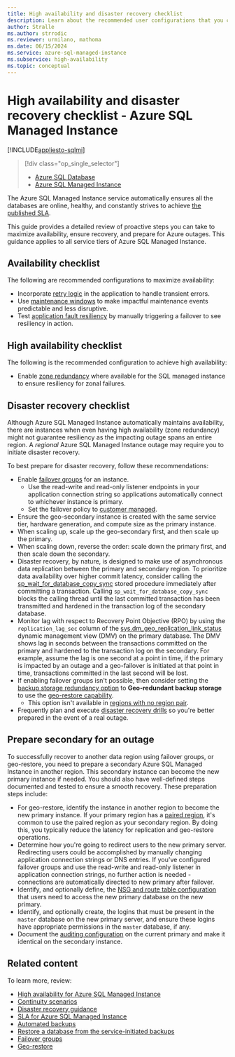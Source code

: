 ```yaml
---
title: High availability and disaster recovery checklist
description: Learn about the recommended user configurations that you can implement to maximize availability and ensure recovery for Azure SQL Managed Instance.
author: Stralle
ms.author: strrodic
ms.reviewer: urmilano, mathoma
ms.date: 06/15/2024
ms.service: azure-sql-managed-instance
ms.subservice: high-availability
ms.topic: conceptual
---
```

# High availability and disaster recovery checklist - Azure SQL Managed Instance
[!INCLUDE[appliesto-sqlmi](../includes/appliesto-sqlmi.md)]

> [!div class="op_single_selector"]
> * [Azure SQL Database](../database/high-availability-disaster-recovery-checklist.md?view=azuresql-db&preserve-view=true)
> * [Azure SQL Managed Instance](high-availability-disaster-recovery-checklist.md?view=azuresql-mi&preserve-view=true)

The Azure SQL Managed Instance service automatically ensures all the databases are online, healthy, and constantly strives to achieve [the published SLA](https://azure.microsoft.com/support/legal/sla/azure-sql-database/). 

This guide provides a detailed review of proactive steps you can take to maximize availability, ensure recovery, and prepare for Azure outages. This guidance applies to all service tiers of Azure SQL Managed Instance.

## Availability checklist

The following are recommended configurations to maximize availability:

* Incorporate [retry logic](../database/develop-overview.md#resiliency) in the application to handle transient errors.
* Use [maintenance windows](maintenance-window.md) to make impactful maintenance events predictable and less disruptive.
* Test [application fault resiliency](high-availability-sla-local-zone-redundancy.md#testing-application-fault-resiliency) by manually triggering a failover to see resiliency in action.


## High availability checklist

The following is the recommended configuration to achieve high availability:

* Enable [zone redundancy](instance-zone-redundancy-configure.md) where available for the SQL managed instance to ensure resiliency for zonal failures.

## Disaster recovery checklist

Although Azure SQL Managed Instance automatically maintains availability, there are instances when even having high availability (zone redundancy) might not guarantee resiliency as the impacting outage spans an entire region. A _regional_ Azure SQL Managed Instance outage may require you to initiate disaster recovery. 

To best prepare for disaster recovery, follow these recommendations:

* Enable [failover groups](failover-group-sql-mi.md) for an instance. 
    * Use the read-write and read-only listener endpoints in your application connection string so applications automatically connect to whichever instance is primary. 
    * Set the failover policy to [customer managed](failover-group-sql-mi.md#failover-policy).
* Ensure the geo-secondary instance is created with the same service tier, hardware generation, and compute size as the primary instance. 
* When scaling up, scale up the geo-secondary first, and then scale up the primary.
* When scaling down, reverse the order: scale down the primary first, and then scale down the secondary.
* Disaster recovery, by nature, is designed to make use of asynchronous data replication between the primary and secondary region. To prioritize data availability over higher commit latency, consider calling the [sp_wait_for_database_copy_sync](/sql/relational-databases/system-stored-procedures/sp-wait-for-database-copy-sync-transact-sql) stored procedure immediately after committing a transaction. Calling `sp_wait_for_database_copy_sync` blocks the calling thread until the last committed transaction has been transmitted and hardened in the transaction log of the secondary database.
* Monitor lag with respect to Recovery Point Objective (RPO) by using the `replication_lag_sec` column of the [sys.dm_geo_replication_link_status](/sql/relational-databases/system-dynamic-management-views/sys-dm-geo-replication-link-status-azure-sql-database?preserve-view=true&view=azuresqlmi-current) dynamic management view (DMV) on the primary database. The DMV shows lag in seconds between the transactions committed on the primary and hardened to the transaction log on the secondary. For example, assume the lag is one second at a point in time, if the primary is impacted by an outage and a geo-failover is initiated at that point in time, transactions committed in the last second will be lost.
* If enabling failover groups isn't possible, then consider setting the [backup storage redundancy option](automated-backups-change-settings.md?preserve-view=true&view=azuresqldb-current#configure-backup-storage-redundancy) to **Geo-redundant backup storage** to use the [geo-restore capability](recovery-using-backups.md#point-in-time-restore). 
    * This option isn't available in [regions with no region pair](/azure/reliability/cross-region-replication-azure#regions-with-availability-zones-and-no-region-pair). 
* Frequently plan and execute [disaster recovery drills](disaster-recovery-drills.md) so you're better prepared in the event of a real outage.

## Prepare secondary for an outage

To successfully recover to another data region using failover groups, or geo-restore, you need to prepare a secondary Azure SQL Managed Instance in another region. This secondary instance can become the new primary instance if needed. You should also have well-defined steps documented and tested to ensure a smooth recovery. These preparation steps include:

* For geo-restore, identify the instance in another region to become the new primary instance. If your primary region has a [paired region](/azure/availability-zones/cross-region-replication-azure), it's common to use the paired region as your secondary region. By doing this, you typically reduce the latency for replication and geo-restore operations.
* Determine how you're going to redirect users to the new primary server. Redirecting users could be accomplished by manually changing application connection strings or DNS entries. If you've configured failover groups and use the read-write and read-only listener in application connection strings, no further action is needed - connections are automatically directed to new primary after failover.
* Identify, and optionally define, the [NSG and route table configuration](connectivity-architecture-overview.md#service-aided-subnet-configuration) that users need to access the new primary database on the new primary.
* Identify, and optionally create, the logins that must be present in the `master` database on the new primary server, and ensure these logins have appropriate permissions in the `master` database, if any. 
* Document the [auditing configuration](auditing-configure.md) on the current primary and make it identical on the secondary instance. 

## Related content

To learn more, review: 

- [High availability for Azure SQL Managed Instance](high-availability-sla-local-zone-redundancy.md)
- [Continuity scenarios](business-continuity-high-availability-disaster-recover-hadr-overview.md)
- [Disaster recovery guidance](disaster-recovery-guidance.md)
- [SLA for Azure SQL Managed Instance](https://azure.microsoft.com/support/legal/sla/azure-sql-sql-managed-instance/)
- [Automated backups](automated-backups-overview.md)
- [Restore a database from the service-initiated backups](recovery-using-backups.md)
- [Failover groups](failover-group-sql-mi.md)
- [Geo-restore](recovery-using-backups.md#point-in-time-restore)

